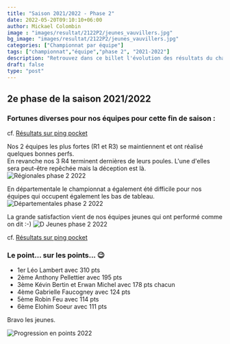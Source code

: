 ```yaml
---
title: "Saison 2021/2022 - Phase 2"
date: 2022-05-20T09:10:10+06:00
author: Mickael Colombin
image : "images/resultat/2122P2/jeunes_vauvillers.jpg"
bg_image: "images/resultat/2122P2/jeunes_vauvillers.jpg"
categories: ["Championnat par équipe"]
tags: ["championnat","équipe","phase 2", "2021-2022"]
description: "Retrouvez dans ce billet l'évolution des résultats du championnat pour toutes les équipes de Vauvillers - pour la 2e partie de la saision 2021-2022"
draft: false
type: "post"
---
```



## 2e phase de la saison 2021/2022

### Fortunes diverses pour nos équipes pour cette fin de saison : 
cf. [Résultats sur ping pocket](https://www.pingpocket.fr/app/fftt/clubs/02700005/equipes/classements?phase=2)

Nos 2 équipes les plus fortes (R1 et R3) se maintiennent et ont réalisé quelques bonnes perfs.<br />
En revanche nos 3 R4 terminent dernières de leurs poules. L'une d'elles sera peut-être repêchée mais la déception est là.<br />
![Régionales phase 2 2022](../../images/resultat/2122P2/regionales_phase2.PNG "Régionales - fin de saison 2021-2022")


En départementale le championnat a également été difficile pour nos équipes qui occupent également les bas de tableau.
![Départementales phase 2 2022](../../images/resultat/2122P2/departementales_phase2.PNG "Départementales - fin de saison 2021-2022")

La grande satisfaction vient de nos équipes jeunes qui ont performé comme on dit :-)
![D Jeunes phase 2 2022](../../images/resultat/2122P2/djeunes_phase2.PNG "DJeunes - fin de saison 2021-2022") 

cf. [Résultats sur ping pocket](https://www.pingpocket.fr/app/fftt/clubs/02700005/equipes/classements?phase=2)


### Le point... sur les points... 😉
- 1er Léo Lambert avec 310 pts
- 2ème Anthony Pellettier avec 195 pts
- 3ème Kévin Bertin et Erwan Michel avec 178 pts chacun
- 4ème Gabrielle Faucogney avec 124 pts
- 5ème Robin Feu avec 114 pts
- 6ème Elohim Soeur avec 111 pts

Bravo les jeunes.

![Progression en points 2022](../../images/resultat/progression_2022.jpg "Progression en points 2022")


